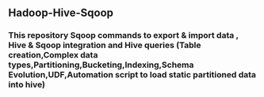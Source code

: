 ## Hadoop-Hive-Sqoop
### This repository Sqoop commands to export & import data , Hive & Sqoop integration and Hive queries (Table creation,Complex data types,Partitioning,Bucketing,Indexing,Schema Evolution,UDF,Automation script to load static partitioned data into hive)
